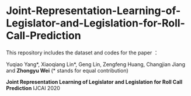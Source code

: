 # Joint-Representation-Learning-of-Legislator-and-Legislation-for-Roll-Call-Prediction
This repository includes the dataset and codes for the paper ：

Yuqiao Yang\*, Xiaoqiang Lin\*, Geng Lin, Zengfeng Huang, Changjian Jiang and **Zhongyu Wei** (* stands for equal contribution) 

**Joint Representation Learning of Legislator and Legislation for Roll Call Prediction**
IJCAI 2020